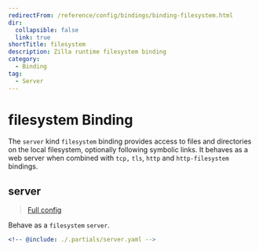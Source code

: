 ```yaml
---
redirectFrom: /reference/config/bindings/binding-filesystem.html
dir:
  collapsible: false
  link: true
shortTitle: filesystem
description: Zilla runtime filesystem binding
category:
  - Binding
tag:
  - Server
---
```


# filesystem Binding

The `server` kind `filesystem` binding provides access to files and directories on the local filesystem, optionally following symbolic links. It behaves as a web server when combined with `tcp,` `tls`, `http` and `http-filesystem` bindings.

## server

> [Full config](./server.md)

Behave as a `filesystem` `server`.

```yaml {3}
<!-- @include: ./.partials/server.yaml -->
```
